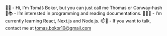 👋🤵 -  Hi, I'm Tomáš Bokor, but you can just call me Thomas or Conway-hash
👀📚 -  I’m interested in programming and reading documentations.
🌱👨‍🎓 -  I’m currently learning React, Next.js and Node.js.
📫📧 -  If you want to talk, contact me at tomas.bokor10@gmail.com
